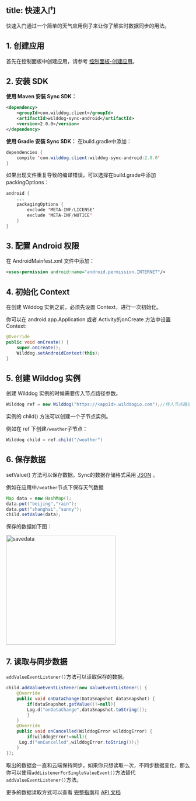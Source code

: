 
title: 快速入门
---
快速入门通过一个简单的天气应用例子来让你了解实时数据同步的用法。

## 1. 创建应用

首先在控制面板中创建应用，请参考 [控制面板-创建应用](/console/creat.html)。

## 2. 安装 SDK

**使用 Maven 安装 Sync SDK：**

```xml
<dependency>
    <groupId>com.wilddog.client</groupId>
    <artifactId>wilddog-sync-android</artifactId>
    <version>2.0.0</version>
</dependency> 
```

**使用 Gradle 安装 Sync SDK：**
 在build.gradle中添加：

```java
dependencies {
    compile 'com.wilddog.client:wilddog-sync-android:2.0.0'
}
```

如果出现文件重复导致的编译错误，可以选择在build.grade中添加packingOptions：

```java
android {
    ...
    packagingOptions {
        exclude 'META-INF/LICENSE'
        exclude 'META-INF/NOTICE'
    }
}
```

## 3. 配置 Android 权限

在 AndroidMainfest.xml 文件中添加：

```xml
<uses-permission android:name="android.permission.INTERNET"/>
```

## 4. 初始化 Context

在创建 Wilddog 实例之前，必须先设置 Context，进行一次初始化。

你可以在 android.app.Application 或者 Activity的onCreate 方法中设置 Context:

```java
@Override
public void onCreate() {
    super.onCreate();
    Wilddog.setAndroidContext(this);
}
```

## 5. 创建 Wilddog 实例

创建 Wilddog 实例的时候需要传入节点路径参数。

```java
Wilddog ref = new Wilddog("https://<appId>.wilddogio.com");//传入节点路径
```

实例的 child() 方法可以创建一个子节点实例。

例如在 ref 下创建`/weather`子节点：

```java
Wilddog child = ref.child("/weather")
```

## 6. 保存数据

setValue() 方法可以保存数据。Sync的数据存储格式采用 [JSON](http://json.org) 。

例如在应用中`/weather`节点下保存天气数据

```java
Map data = new HashMap();
data.put("beijing","rain");
data.put("shanghai","sunny");
child.setValue(data);
```

保存的数据如下图：

<img src="/images/saveapp.png" alt="savedata" width="300" >

## 7. 读取与同步数据

`addValueEventListener()`方法可以读取保存的数据。

```java
child.addValueEventListener(new ValueEventListener() {
    @Override
    public void onDataChange(DataSnapshot dataSnapshot) {
        if(dataSnapshot.getValue()!=null){
        Log.d("onDataChange",dataSnapshot.toString());
        }
    }
    @Override
    public void onCancelled(WilddogError wilddogError) {
        if(wilddogError!=null){
     Log.d("onCancelled",wilddogError.toString());}
    }
});
```
取出的数据会一直和云端保持同步。如果你只想读取一次，不同步数据变化，那么你可以使用`addListenerForSingleValueEvent()`方法替代 `addValueEventListener()`方法。

更多的数据读取方式可以查看 [完整指南](/guide/sync/android/save-data.html)和 [API 文档](/api/sync/android.html)